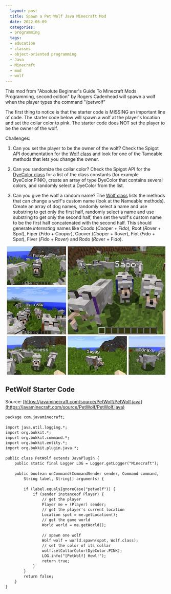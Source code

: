 ```yaml
---
  layout: post
  title: Spawn a Pet Wolf Java Minecraft Mod
  date: 2022-06-09
  categories:
  - programming
  tags:
  - education
  - classes
  - object-oriented programming
  - Java
  - Minecraft
  - mod
  - wolf
---
```


This mod from "Absolute Beginner's Guide To Minecraft Mods Programming, second edition" by Rogers Cadenhead will spawn a wolf when the player types the command "/petwolf"

The first thing to notice is that the starter code is MISSING an important line of code. The starter code below will spawn a wolf at the player's location and set the collar color to pink. The starter code does NOT set the player to be the owner of the wolf.

Challenges:

1. Can you set the player to be the owner of the wolf? Check the Spigot API documentation for the [Wolf class](https://hub.spigotmc.org/javadocs/bukkit/org/bukkit/entity/Wolf.html) and look for one of the Tameable methods that lets you change the owner.

2. Can you randomize the collar color? Check the Spigot API for the [DyeColor class](https://hub.spigotmc.org/javadocs/bukkit/org/bukkit/DyeColor.html) for a list of the class constants (for example DyeColor.PINK), create an array of type DyeColor that contains several colors, and randomly select a DyeColor from the list.

3. Can you give the wolf a random name? The [Wolf class](https://hub.spigotmc.org/javadocs/bukkit/org/bukkit/entity/Wolf.html) lists the methods that can change a wolf's custom name (look at the Nameable methods). Create an array of dog names, randomly select a name and use substring to get only the first half, randomly select a name and use substring to get only the second half, then set the wolf's custom name to be the first half concatenated with the second half. This should generate *interesting* names like Coodo (*Coo*per + Fi*do*), Root (*Ro*ver + Sp*ot*), Fiper (*Fi*do + Coo*per*), Coover (*Coo*per + Ro*ver*), Fiot (*Fi*do + Sp*ot*), Fiver (*Fi*do + Ro*ver*) and Rodo (*Ro*ver + Fi*do*).

![Demo of the PetWolf Minecraft mod](/assets/PetWolfMod.jpg)

## PetWolf Starter Code

Source: [https://javaminecraft.com/source/PetWolf/PetWolf.java](https://javaminecraft.com/source/PetWolf/PetWolf.java)

```
package com.javaminecraft;

import java.util.logging.*;
import org.bukkit.*;
import org.bukkit.command.*;
import org.bukkit.entity.*;
import org.bukkit.plugin.java.*;

public class PetWolf extends JavaPlugin {
    public static final Logger LOG = Logger.getLogger("Minecraft");

    public boolean onCommand(CommandSender sender, Command command,
        String label, String[] arguments) {

        if (label.equalsIgnoreCase("petwolf")) {
            if (sender instanceof Player) {
                // get the player
                Player me = (Player) sender;
                // get the player's current location
                Location spot = me.getLocation();
                // get the game world
                World world = me.getWorld();

                // spawn one wolf
                Wolf wolf = world.spawn(spot, Wolf.class);
                // set the color of its collar
                wolf.setCollarColor(DyeColor.PINK);
                LOG.info("[PetWolf] Howl!");
                return true;
            }
        }
        return false;
    }
}
```
